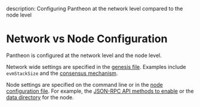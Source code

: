 description: Configuring Pantheon at the network level compared to the node level 
<!--- END of page meta data -->

# Network vs Node Configuration 

Pantheon is configured at the network level and the node level. 

Network wide settings are specified in the [genesis file](Config-Items.md).  Examples include `evmStackSize` and the 
[consensus mechanism](../Consensus-Protocols/Overview-Consensus.md). 

Node settings are specified on the command line or in the [node configuration file](Using-Configuration-File.md). 
For example, the [JSON-RPC API methods to enable](../Reference/Pantheon-API-Methods.md) or the 
[data directory](../Reference/Pantheon-CLI-Syntax.md#data-path) for the node. 